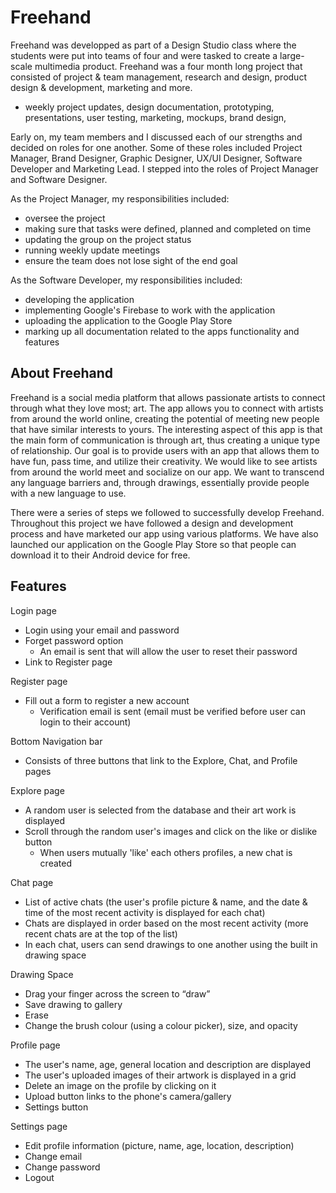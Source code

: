 # Freehand

Freehand was developped as part of a Design Studio class where the students were put into teams of four and were tasked to create a  large-scale multimedia product. Freehand was a four month long project that consisted of project & team management, research and design, product design & development, marketing and more. 
- weekly project updates, design documentation, prototyping, presentations, user testing, marketing, mockups, brand design, 

Early on, my team members and I discussed each of our strengths and decided on roles for one another. Some of these roles included Project Manager, Brand Designer, Graphic Designer, UX/UI Designer, Software Developer and Marketing Lead. I stepped into the roles of Project Manager and Software Designer.

As the Project Manager, my responsibilities included: 
- oversee the project
- making sure that tasks were defined, planned and completed on time
- updating the group on the project status
- running weekly update meetings
- ensure the team does not lose sight of the end goal

As the Software Developer, my responsibilities included:
- developing the application
- implementing Google's Firebase to work with the application
- uploading the application to the Google Play Store
- marking up all documentation related to the apps functionality and features


## About Freehand

Freehand is a social media platform that allows passionate artists to connect through what they
love most; art. The app allows you to connect with artists from around the world online, creating
the potential of meeting new people that have similar interests to yours. The interesting aspect of
this app is that the main form of communication is through art, thus creating a unique type of
relationship. Our goal is to provide users with an app that allows them to have fun, pass time, and
utilize their creativity. We would like to see artists from around the world meet and socialize on our
app. We want to transcend any language barriers and, through drawings, essentially provide people
with a new language to use.

There were a series of steps we followed to successfully develop Freehand. Throughout this project
we have followed a design and development process and have marketed our app using various
platforms. We have also launched our application on the Google Play Store so that people can
download it to their Android device for free.

## Features

Login page
- Login using your email and password
- Forget password option 
  - An email is sent that will allow the user to reset their password
- Link to Register page

Register page
- Fill out a form to register a new account
  - Verification email is sent (email must be verified before user can login to their account)
  
Bottom Navigation bar
- Consists of three buttons that link to the Explore, Chat, and Profile pages

Explore page
- A random user is selected from the database and their art work is displayed
- Scroll through the random user's images and click on the like or dislike button
  - When users mutually 'like' each others profiles, a new chat is created

Chat page
- List of active chats (the user's profile picture & name, and the date & time of the most recent activity is displayed for each chat)
- Chats are displayed in order based on the most recent activity (more recent chats are at the top of the list)
- In each chat, users can send drawings to one another using the built in drawing space

Drawing Space
- Drag your finger across the screen to “draw”
- Save drawing to gallery
- Erase 
- Change the brush colour (using a colour picker), size, and opacity

Profile page
- The user's name, age, general location and description are displayed
- The user's uploaded images of their artwork is displayed in a grid
- Delete an image on the profile by clicking on it
- Upload button links to the phone's camera/gallery
- Settings button

Settings page
- Edit profile information (picture, name, age, location, description)
- Change email
- Change password
- Logout


